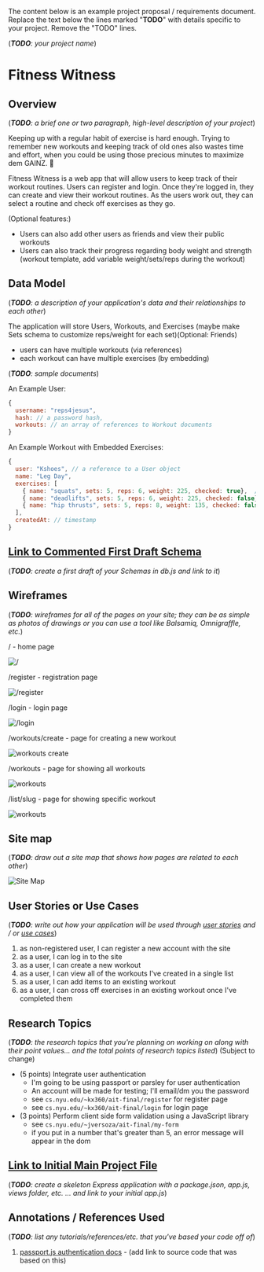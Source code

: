 The content below is an example project proposal / requirements document. Replace the text below the lines marked "__TODO__" with details specific to your project. Remove the "TODO" lines.

(___TODO__: your project name_)

# Fitness Witness

## Overview

(___TODO__: a brief one or two paragraph, high-level description of your project_)

Keeping up with a regular habit of exercise is hard enough. Trying to remember new workouts and keeping track of old ones also wastes time and effort, when you could be using those precious minutes to maximize dem GAINZ. 💪

Fitness Witness is a web app that will allow users to keep track of their workout routines. Users can register and login. Once they're logged in, they can create and view their workout routines. As the users work out, they can select a routine and check off exercises as they go.

(Optional features:)
- Users can also add other users as friends and view their public workouts
- Users can also track their progress regarding body weight and strength (workout template, add variable weight/sets/reps during the workout)

## Data Model

(___TODO__: a description of your application's data and their relationships to each other_) 

The application will store Users, Workouts, and Exercises (maybe make Sets schema to customize reps/weight for each set)(Optional: Friends)

* users can have multiple workouts (via references)
* each workout can have multiple exercises (by embedding)

(___TODO__: sample documents_)

An Example User:

```javascript
{
  username: "reps4jesus",
  hash: // a password hash,
  workouts: // an array of references to Workout documents
}
```

An Example Workout with Embedded Exercises:

```javascript
{
  user: "Kshoes", // a reference to a User object
  name: "Leg Day",
  exercises: [
    { name: "squats", sets: 5, reps: 6, weight: 225, checked: true},  // weight in lbs
    { name: "deadlifts", sets: 5, reps: 6, weight: 225, checked: false},
    { name: "hip thrusts", sets: 5, reps: 8, weight: 135, checked: false}
  ],
  createdAt: // timestamp
}
```


## [Link to Commented First Draft Schema](src/db.js) 

(___TODO__: create a first draft of your Schemas in db.js and link to it_)

## Wireframes

(___TODO__: wireframes for all of the pages on your site; they can be as simple as photos of drawings or you can use a tool like Balsamiq, Omnigraffle, etc._)

/ - home page

![/](documentation/index.jpg)

/register - registration page

![/register](documentation/registration.jpg)

/login - login page

![/login](documentation/login.jpg)

/workouts/create - page for creating a new workout

![workouts create](documentation/workouts-create.jpg)

/workouts - page for showing all workouts

![workouts](documentation/workouts.jpg)

/list/slug - page for showing specific workout

![workouts](documentation/workouts-slug.jpg)

## Site map

(___TODO__: draw out a site map that shows how pages are related to each other_)

![Site Map](documentation/sitemap.jpg)

## User Stories or Use Cases

(___TODO__: write out how your application will be used through [user stories](http://en.wikipedia.org/wiki/User_story#Format) and / or [use cases](https://www.mongodb.com/download-center?jmp=docs&_ga=1.47552679.1838903181.1489282706#previous)_)

1. as non-registered user, I can register a new account with the site
2. as a user, I can log in to the site
3. as a user, I can create a new workout
4. as a user, I can view all of the workouts I've created in a single list
5. as a user, I can add items to an existing workout
6. as a user, I can cross off exercises in an existing workout once I've completed them

## Research Topics

(___TODO__: the research topics that you're planning on working on along with their point values... and the total points of research topics listed_)  (Subject to change)

* (5 points) Integrate user authentication
    * I'm going to be using passport or parsley for user authentication
    * An account will be made for testing; I'll email/dm you the password
    * see <code>cs.nyu.edu/~kx360/ait-final/register</code> for register page
    * see <code>cs.nyu.edu/~kx360/ait-final/login</code> for login page
* (3 points) Perform client side form validation using a JavaScript library
    * see <code>cs.nyu.edu/~jversoza/ait-final/my-form</code>
    * if you put in a number that's greater than 5, an error message will appear in the dom

## [Link to Initial Main Project File](src/app.js) 

(___TODO__: create a skeleton Express application with a package.json, app.js, views folder, etc. ... and link to your initial app.js_)

## Annotations / References Used

(___TODO__: list any tutorials/references/etc. that you've based your code off of_)

1. [passport.js authentication docs](http://passportjs.org/docs) - (add link to source code that was based on this)

